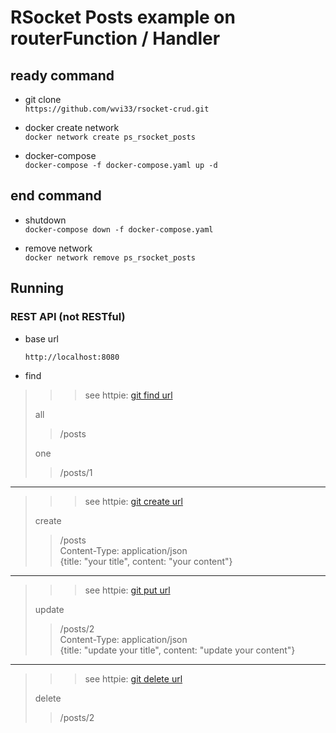 # RSocket Posts example on routerFunction / Handler

## ready command

- git clone  
`https://github.com/wvi33/rsocket-crud.git`

- docker create network  
`docker network create ps_rsocket_posts`

- docker-compose  
`docker-compose -f docker-compose.yaml up -d`

## end command

- shutdown  
`docker-compose down -f docker-compose.yaml`

- remove network    
`docker network remove ps_rsocket_posts`


## Running

### REST API (not RESTful)

- base url  

    `http://localhost:8080`

- find
> > > see httpie: [git find url](https://github.com/wiv33/rsocket-crud/blob/master/rsocket-crud-client/src/main/java/org/psawesome/rsocketcrudclient/http/handler/Posts-find.http)  
>
>
> all  
> > /posts  
>  
> one  
> > /posts/1
---

> > > see httpie: [git create url](https://github.com/wiv33/rsocket-crud/blob/master/rsocket-crud-client/src/main/java/org/psawesome/rsocketcrudclient/http/handler/Posts.save.http)
>
> create
> > /posts  
> > Content-Type: application/json  
> > {title: "your title", content: "your content"}
>

---

> > > see httpie: [git put url](https://github.com/wiv33/rsocket-crud/blob/master/rsocket-crud-client/src/main/java/org/psawesome/rsocketcrudclient/http/handler/Posts-put.http)
>
> update
> > /posts/2  
> > Content-Type: application/json  
> > {title: "update your title", content: "update your content"}  
>
---
> > > see httpie: [git delete url](https://github.com/wiv33/rsocket-crud/blob/master/rsocket-crud-client/src/main/java/org/psawesome/rsocketcrudclient/http/handler/Posts-delete.http)
>
> delete
> > /posts/2
>